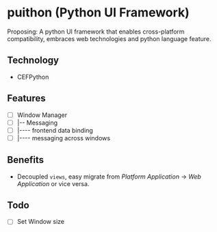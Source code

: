# puithon (Python UI Framework)

Proposing: A python UI framework that enables cross-platform compatibility, embraces web technologies and 
python language feature.

## Technology

 - CEFPython
 
## Features

 - [ ] Window Manager
 - [ ] |-- Messaging 
 - [ ] |---- frontend data binding
 - [ ] |---- messaging across windows
 
## Benefits

 - Decoupled `views`, easy migrate from _Platform Application_ -> _Web Application_ or vice versa.
 
 ## Todo
 
 - [ ] Set Window size